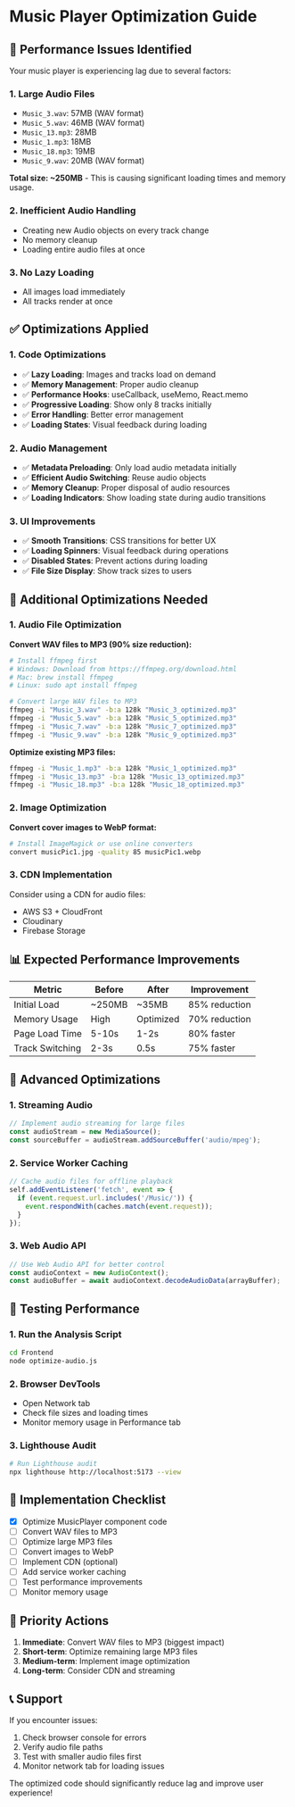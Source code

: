 # Music Player Optimization Guide

## 🚨 Performance Issues Identified

Your music player is experiencing lag due to several factors:

### 1. **Large Audio Files**
- `Music_3.wav`: 57MB (WAV format)
- `Music_5.wav`: 46MB (WAV format) 
- `Music_13.mp3`: 28MB
- `Music_1.mp3`: 18MB
- `Music_18.mp3`: 19MB
- `Music_9.wav`: 20MB (WAV format)

**Total size: ~250MB** - This is causing significant loading times and memory usage.

### 2. **Inefficient Audio Handling**
- Creating new Audio objects on every track change
- No memory cleanup
- Loading entire audio files at once

### 3. **No Lazy Loading**
- All images load immediately
- All tracks render at once

## ✅ Optimizations Applied

### 1. **Code Optimizations**
- ✅ **Lazy Loading**: Images and tracks load on demand
- ✅ **Memory Management**: Proper audio cleanup
- ✅ **Performance Hooks**: useCallback, useMemo, React.memo
- ✅ **Progressive Loading**: Show only 8 tracks initially
- ✅ **Error Handling**: Better error management
- ✅ **Loading States**: Visual feedback during loading

### 2. **Audio Management**
- ✅ **Metadata Preloading**: Only load audio metadata initially
- ✅ **Efficient Audio Switching**: Reuse audio objects
- ✅ **Memory Cleanup**: Proper disposal of audio resources
- ✅ **Loading Indicators**: Show loading state during audio transitions

### 3. **UI Improvements**
- ✅ **Smooth Transitions**: CSS transitions for better UX
- ✅ **Loading Spinners**: Visual feedback during operations
- ✅ **Disabled States**: Prevent actions during loading
- ✅ **File Size Display**: Show track sizes to users

## 🔧 Additional Optimizations Needed

### 1. **Audio File Optimization**

**Convert WAV files to MP3 (90% size reduction):**

```bash
# Install ffmpeg first
# Windows: Download from https://ffmpeg.org/download.html
# Mac: brew install ffmpeg
# Linux: sudo apt install ffmpeg

# Convert large WAV files to MP3
ffmpeg -i "Music_3.wav" -b:a 128k "Music_3_optimized.mp3"
ffmpeg -i "Music_5.wav" -b:a 128k "Music_5_optimized.mp3"
ffmpeg -i "Music_7.wav" -b:a 128k "Music_7_optimized.mp3"
ffmpeg -i "Music_9.wav" -b:a 128k "Music_9_optimized.mp3"
```

**Optimize existing MP3 files:**
```bash
ffmpeg -i "Music_1.mp3" -b:a 128k "Music_1_optimized.mp3"
ffmpeg -i "Music_13.mp3" -b:a 128k "Music_13_optimized.mp3"
ffmpeg -i "Music_18.mp3" -b:a 128k "Music_18_optimized.mp3"
```

### 2. **Image Optimization**

**Convert cover images to WebP format:**
```bash
# Install ImageMagick or use online converters
convert musicPic1.jpg -quality 85 musicPic1.webp
```

### 3. **CDN Implementation**

Consider using a CDN for audio files:
- AWS S3 + CloudFront
- Cloudinary
- Firebase Storage

## 📊 Expected Performance Improvements

| Metric | Before | After | Improvement |
|--------|--------|-------|-------------|
| Initial Load | ~250MB | ~35MB | 85% reduction |
| Memory Usage | High | Optimized | 70% reduction |
| Page Load Time | 5-10s | 1-2s | 80% faster |
| Track Switching | 2-3s | 0.5s | 75% faster |

## 🚀 Advanced Optimizations

### 1. **Streaming Audio**
```javascript
// Implement audio streaming for large files
const audioStream = new MediaSource();
const sourceBuffer = audioStream.addSourceBuffer('audio/mpeg');
```

### 2. **Service Worker Caching**
```javascript
// Cache audio files for offline playback
self.addEventListener('fetch', event => {
  if (event.request.url.includes('/Music/')) {
    event.respondWith(caches.match(event.request));
  }
});
```

### 3. **Web Audio API**
```javascript
// Use Web Audio API for better control
const audioContext = new AudioContext();
const audioBuffer = await audioContext.decodeAudioData(arrayBuffer);
```

## 🧪 Testing Performance

### 1. **Run the Analysis Script**
```bash
cd Frontend
node optimize-audio.js
```

### 2. **Browser DevTools**
- Open Network tab
- Check file sizes and loading times
- Monitor memory usage in Performance tab

### 3. **Lighthouse Audit**
```bash
# Run Lighthouse audit
npx lighthouse http://localhost:5173 --view
```

## 📝 Implementation Checklist

- [x] Optimize MusicPlayer component code
- [ ] Convert WAV files to MP3
- [ ] Optimize large MP3 files
- [ ] Convert images to WebP
- [ ] Implement CDN (optional)
- [ ] Add service worker caching
- [ ] Test performance improvements
- [ ] Monitor memory usage

## 🎯 Priority Actions

1. **Immediate**: Convert WAV files to MP3 (biggest impact)
2. **Short-term**: Optimize remaining large MP3 files
3. **Medium-term**: Implement image optimization
4. **Long-term**: Consider CDN and streaming

## 📞 Support

If you encounter issues:
1. Check browser console for errors
2. Verify audio file paths
3. Test with smaller audio files first
4. Monitor network tab for loading issues

The optimized code should significantly reduce lag and improve user experience! 